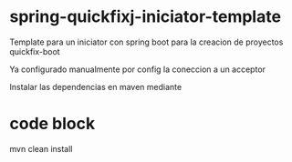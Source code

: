 # spring-quickfixj-iniciator-template
Template para un iniciator con spring boot para la creacion de proyectos quickfix-boot

Ya configurado manualmente por config la coneccion a un acceptor

Instalar las dependencias en maven mediante
# code block
mvn clean install
